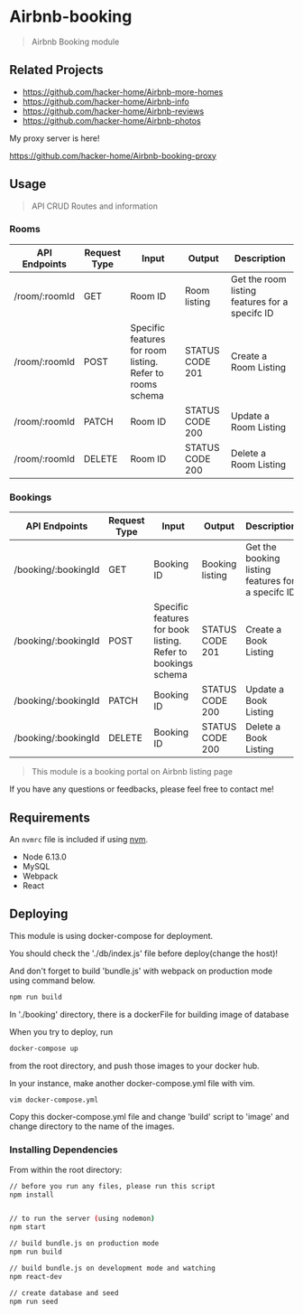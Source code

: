 # Airbnb-booking

> Airbnb Booking module

## Related Projects

  - https://github.com/hacker-home/Airbnb-more-homes
  - https://github.com/hacker-home/Airbnb-info
  - https://github.com/hacker-home/Airbnb-reviews
  - https://github.com/hacker-home/Airbnb-photos

My proxy server is here!

https://github.com/hacker-home/Airbnb-booking-proxy

## Usage

> API CRUD Routes and information

### Rooms
| API Endpoints  | Request Type | Input | Output | Description  |
| ------------- | ------------- | ------------- | ------------- | ------------- | 
| /room/:roomId | GET | Room ID  | Room listing  | Get the room listing features for a specifc ID |
| /room/:roomId | POST          | Specific features for room listing. Refer to rooms schema | STATUS CODE 201  | Create a Room Listing | 
| /room/:roomId | PATCH         | Room ID  | STATUS CODE 200  | Update a Room Listing  |
| /room/:roomId | DELETE        | Room ID  | STATUS CODE 200  | Delete a Room Listing |

### Bookings
| API Endpoints  | Request Type | Input | Output | Description  |
| ------------- | ------------- | ------------- | ------------- | ------------- | 
| /booking/:bookingId | GET           | Booking ID  | Booking listing  | Get the booking listing features for a specifc ID |
| /booking/:bookingId | POST          | Specific features for book listing. Refer to bookings schema | STATUS CODE 201  | Create a Book Listing  | 
| /booking/:bookingId | PATCH         | Booking ID  | STATUS CODE 200  | Update a Book Listing  |
| /booking/:bookingId | DELETE        | Booking ID  | STATUS CODE 200  | Delete a Book Listing |



> This module is a booking portal on Airbnb listing page

If you have any questions or feedbacks, please feel free to contact me!

## Requirements

An `nvmrc` file is included if using [nvm](https://github.com/creationix/nvm).

- Node 6.13.0
- MySQL
- Webpack
- React


## Deploying

This module is using docker-compose for deployment.

You should check the './db/index.js' file before deploy(change the host)!

And don't forget to build 'bundle.js' with webpack on production mode using command below.
```sh
npm run build
```

In './booking' directory, there is a dockerFile for building image of database

When you try to deploy, run 
```sh
docker-compose up
```
from the root directory, and push those images to your docker hub.

In your instance, make another docker-compose.yml file with vim.
```sh
vim docker-compose.yml
```

Copy this docker-compose.yml file and change 'build' script to 'image' and change directory to the name of the images.


### Installing Dependencies

From within the root directory:

```sh
// before you run any files, please run this script
npm install


// to run the server (using nodemon)
npm start

// build bundle.js on production mode
npm run build

// build bundle.js on development mode and watching
npm react-dev

// create database and seed
npm run seed
```

